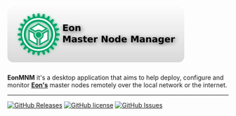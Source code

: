 
# ![logo](images/logo.png)
**EonMNM** it's a desktop application that aims to help deploy, configure and monitor **[Eon's](https://github.com/EonTechnology)** master nodes remotely over the local network or the internet.

---

[![GitHub Releases](https://img.shields.io/github/release/zof-r/eonmnm/all.svg)](https://github.com/Zof-R/EonMNM/releases)
[![GitHub license](https://img.shields.io/badge/license-GPL-blue.svg)](https://github.com/Zof-R/EonMNM/blob/master/LICENSE)
[![GitHub Issues](https://img.shields.io/github/issues/zof-r/eonmnm.svg)](http://github.com/zof-r/EonMNM/issues)
